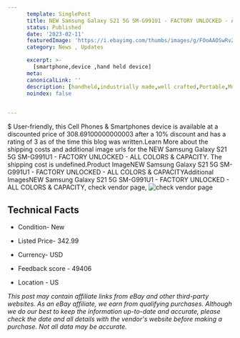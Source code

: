 ```yaml
---
      template: SinglePost
      title: NEW Samsung Galaxy S21 5G SM-G991U1 - FACTORY UNLOCKED - ALL COLORS & CAPACITY
      status: Published
      date: '2023-02-11'
      featuredImage: 'https://i.ebayimg.com/thumbs/images/g/FOoAAOSwRvZjjjee/s-l225.jpg'
      category: News , Updates

      excerpt: >-
        [smartphone,device ,hand held device]
      meta:
      canonicalLink: ''
      description: [handheld,industrially made,well crafted,Portable,Mobile,Compact,Convenient,Lightweight,Maneuverable,Man-portable,Miniature,Carriable,Hand-held,Light,Holdable,Transportable,Mobile device,Pocket-sized,On-the-go,Wireless,Cordless,Compact size,Convenient size, smartphone,device ,hand held device]
      noindex: false

        
---
```

$
    User-friendly, this Cell Phones & Smartphones device is available at a discounted price of 308.69100000000003 after a 10% discount and has a rating of 3 as of the time this blog was written.Learn More about the shipping costs and additional image urls for the NEW Samsung Galaxy S21 5G SM-G991U1 - FACTORY UNLOCKED - ALL COLORS & CAPACITY. The shipping cost is undefined.Product ImageNEW Samsung Galaxy S21 5G SM-G991U1 - FACTORY UNLOCKED - ALL COLORS & CAPACITYAdditional ImagesNEW Samsung Galaxy S21 5G SM-G991U1 - FACTORY UNLOCKED - ALL COLORS & CAPACITY, check vendor page, ![check vendor page](https://origin-galleryplus.ebayimg.com/ws/web/154432512576_2_0_1/225x225.jpg,https://origin-galleryplus.ebayimg.com/ws/web/154432512576_3_0_1/225x225.jpg,https://origin-galleryplus.ebayimg.com/ws/web/154432512576_4_0_1/225x225.jpg,https://origin-galleryplus.ebayimg.com/ws/web/154432512576_5_0_1/225x225.jpg)
    
    

 ## Technical Facts 



     
      

 - Condition- New 


      

 - Listed Price- 342.99 


      

 - Currency- USD 


      

 - Feedback score - 49406 


      

 - Location - US 


      
      

 *_This post may contain affiliate links from eBay and other third-party websites. As an eBay affiliate, we earn from qualifying purchases. Although we do our best to keep the information up-to-date and accurate, please check the date and all details with the vendor's website before making a purchase. Not all data may be accurate._*



    
    
    
    
    